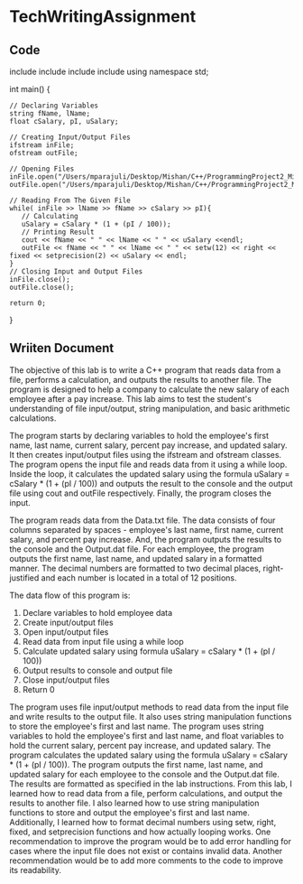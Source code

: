 # TechWritingAssignment
## Code

include <iostream>
include <fstream>
include <iomanip>
include <string>
using namespace std;
    
    
int main()
{
    
    // Declaring Variables
    string fName, lName;
    float cSalary, pI, uSalary;

    // Creating Input/Output Files
    ifstream inFile;
    ofstream outFile;

    // Opening Files
    inFile.open("/Users/mparajuli/Desktop/Mishan/C++/ProgrammingProject2_Mishan/ProgrammingProject2_Mishan/Data.txt");
    outFile.open("/Users/mparajuli/Desktop/Mishan/C++/ProgrammingProject2_Mishan/ProgrammingProject2_Mishan/Output.dat");

    // Reading From The Given File
    while( inFile >> lName >> fName >> cSalary >> pI){
       // Calculating
       uSalary = cSalary * (1 + (pI / 100));
       // Printing Result
       cout << fName << " " << lName << " " << uSalary <<endl;
       outFile << fName << " " << lName << " " << setw(12) << right << fixed << setprecision(2) << uSalary << endl;
    }
    // Closing Input and Output Files
    inFile.close();
    outFile.close();

    return 0;
}

  ## Wriiten Document
The objective of this lab is to write a C++ program that reads data from a file, performs a calculation, and outputs the results to another file. The program is designed to help a company to calculate the new salary of each employee after a pay increase. This lab aims to test the student's understanding of file input/output, string manipulation, and basic arithmetic calculations.


The program starts by declaring variables to hold the employee's first name, last name, current salary, percent pay increase, and updated salary. It then creates input/output files using the ifstream and ofstream classes. The program opens the input file and reads data from it using a while loop. Inside the loop, it calculates the updated salary using the formula uSalary = cSalary * (1 + (pI / 100)) and outputs the result to the console and the output file using cout and outFile respectively. Finally, the program closes the input.


 The program reads data from the Data.txt file. The data consists of four columns separated by spaces - employee's last name, first name, current salary, and percent pay increase. And, the program outputs the results to the console and the Output.dat file. For each employee, the program outputs the first name, last name, and updated salary in a formatted manner. The decimal numbers are formatted to two decimal places, right-justified and each number is located in a total of 12 positions.
 
 
The data flow of this program is:
1.	Declare variables to hold employee data
2.	Create input/output files
3.	Open input/output files
4.	Read data from input file using a while loop
5.	Calculate updated salary using formula uSalary = cSalary * (1 + (pI / 100))
6.	Output results to console and output file
7.	Close input/output files
8.	Return 0


 The program uses file input/output methods to read data from the input file and write results to the output file. It also uses string manipulation functions to store the employee's first and last name. The program uses string variables to hold the employee's first and last name, and float variables to hold the current salary, percent pay increase, and updated salary. The program calculates the updated salary using the formula uSalary = cSalary * (1 + (pI / 100)). The program outputs the first name, last name, and updated salary for each employee to the console and the Output.dat file. The results are formatted as specified in the lab instructions.
From this lab, I learned how to read data from a file, perform calculations, and output the results to another file. I also learned how to use string manipulation functions to store and output the employee's first and last name. Additionally, I learned how to format decimal numbers using setw, right, fixed, and setprecision functions and how actually looping works. One recommendation to improve the program would be to add error handling for cases where the input file does not exist or contains invalid data. Another recommendation would be to add more comments to the code to improve its readability.


